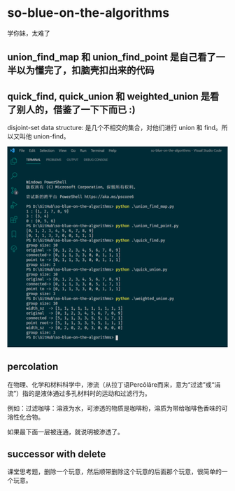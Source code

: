 # so-blue-on-the-algorithms
学你妹，太难了

## union_find_map 和 union_find_point 是自己看了一半以为懂完了，扣脑壳扣出来的代码

## quick_find, quick_union 和 weighted_union 是看了别人的，借鉴了一下下而已 :)

disjoint-set data structure: 是几个不相交的集合，对他们进行 union 和 find。所以又叫他 union-find。

![output](/images/union_find.png)

## percolation

在物理、化学和材料科学中，渗流（从拉丁语Percōlāre而来，意为“过滤”或“涓流”）指的是液体通过多孔材料时的运动和过滤行为。

例如：过滤咖啡：溶液为水，可渗透的物质是咖啡粉，溶质为带给咖啡色香味的可溶性化合物。

如果最下面一层被连通，就说明被渗透了。

## successor with delete

课堂思考题，删除一个玩意，然后顺带删除这个玩意的后面那个玩意，很简单的一个玩意。